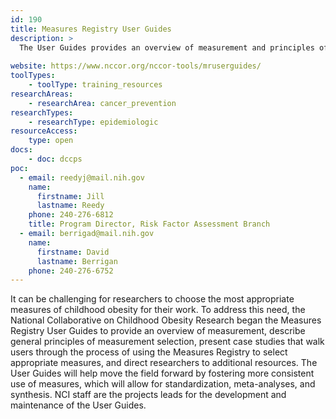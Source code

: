 ```yaml
---
id: 190
title: Measures Registry User Guides
description: >
  The User Guides provides an overview of measurement and principles of measurement selection, and present case studies using the Measures Registry to select measures for childhood obesity. 
    
website: https://www.nccor.org/nccor-tools/mruserguides/
toolTypes:
    - toolType: training_resources
researchAreas:
    - researchArea: cancer_prevention
researchTypes:
    - researchType: epidemiologic
resourceAccess:
    type: open
docs:
    - doc: dccps
poc:
  - email: reedyj@mail.nih.gov
    name:
      firstname: Jill
      lastname: Reedy
    phone: 240-276-6812
    title: Program Director, Risk Factor Assessment Branch
  - email: berrigad@mail.nih.gov
    name:
      firstname: David
      lastname: Berrigan
    phone: 240-276-6752
---
```

It can be challenging for researchers to choose the most appropriate measures of childhood obesity for their work. To address this need, the National Collaborative on Childhood Obesity Research began the Measures Registry User Guides to provide an overview of measurement, describe general principles of measurement selection, present case studies that walk users through the process of using the Measures Registry to select appropriate measures, and direct researchers to additional resources. The User Guides will help move the field forward by fostering more consistent use of measures, which will allow for standardization, meta-analyses, and synthesis. NCI staff are the projects leads for the development and maintenance of the User Guides.